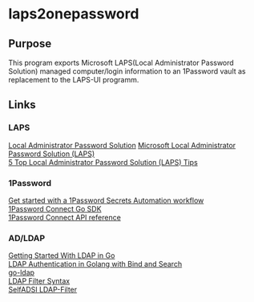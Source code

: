 # laps2onepassword

## Purpose

This program exports Microsoft LAPS(Local Administrator Password Solution) managed computer/login information to an 1Password vault as replacement to the LAPS-UI programm.

## Links

### LAPS

[Local Administrator Password Solution](https://docs.microsoft.com/en-us/previous-versions/mt227395(v=msdn.10)?redirectedfrom=MSDN)  
[Microsoft Local Administrator Password Solution (LAPS)](https://www.microsoft.com/en-us/download/details.aspx?id=46899)  
[5 Top Local Administrator Password Solution (LAPS) Tips](https://www.policypak.com/resources/pp-blog/local-administrator-password-solution-tips/)  

### 1Password

[Get started with a 1Password Secrets Automation workflow](https://support.1password.com/secrets-automation/)  
[1Password Connect Go SDK](https://github.com/1Password/connect-sdk-go)  
[1Password Connect API reference](https://support.1password.com/connect-api-reference/)  

### AD/LDAP

[Getting Started With LDAP in Go](https://cybernetist.com/2020/05/18/getting-started-with-go-ldap/)  
[LDAP Authentication in Golang with Bind and Search](https://dev.to/openlab/ldap-authentication-in-golang-with-bind-and-search-47h5)  
[go-ldap](https://github.com/go-ldap/ldap)  
[LDAP Filter Syntax](http://www.ldapexplorer.com/en/manual/109010000-ldap-filter-syntax.htm)  
[SelfADSI LDAP-Filter](http://www.selfadsi.de/ldap-filter.htm)  
